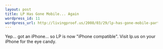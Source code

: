 ```yaml
--- 
layout: post
title: LP Has Gone Mobile... Again
wordpress_id: 11
wordpress_url: http://livingproof.us/2008/03/29/lp-has-gone-mobile-part-deux/
---
```

Yep... got an iPhone... so LP is now "iPhone compatible". Visit lp.us on your iPhone for the eye candy.
